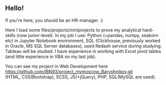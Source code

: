 ## Hello!
If you're here, you should be an HR-manager. :)

Here I load some files/projects/miniprojects to prove my analytical hard-skills (now junior-level). 
In my job I use: Python (+pandas, numpy, seaborn etc) in Jupyter Notebook environment, SQL (Clickhouse, previously worked in Oracle, MS SQL Server databases), used Redash service during studying. Tableau will be studied. I have experience in working with Excel pivot tables (and little experience in VBA on my last job).

You can see my project in Web Development here https://github.com/IBN93/project_mymoscow_Baryshnikov.git  
(HTML, CSS(Bootstrap), SCSS, JS(+jQuery), PHP, SQL(MySQL are used). 
